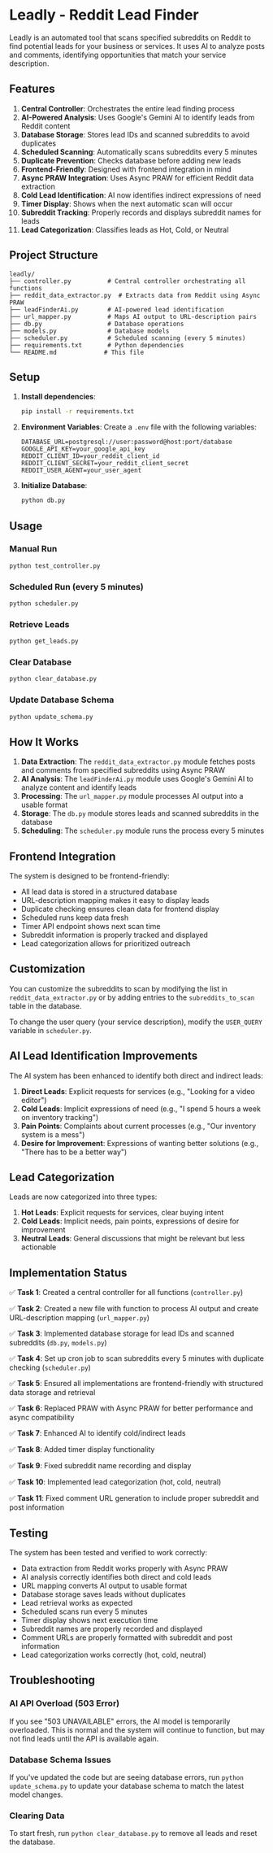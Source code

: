 # Leadly - Reddit Lead Finder

Leadly is an automated tool that scans specified subreddits on Reddit to find potential leads for your business or services. It uses AI to analyze posts and comments, identifying opportunities that match your service description.

## Features

1. **Central Controller**: Orchestrates the entire lead finding process
2. **AI-Powered Analysis**: Uses Google's Gemini AI to identify leads from Reddit content
3. **Database Storage**: Stores lead IDs and scanned subreddits to avoid duplicates
4. **Scheduled Scanning**: Automatically scans subreddits every 5 minutes
5. **Duplicate Prevention**: Checks database before adding new leads
6. **Frontend-Friendly**: Designed with frontend integration in mind
7. **Async PRAW Integration**: Uses Async PRAW for efficient Reddit data extraction
8. **Cold Lead Identification**: AI now identifies indirect expressions of need
9. **Timer Display**: Shows when the next automatic scan will occur
10. **Subreddit Tracking**: Properly records and displays subreddit names for leads
11. **Lead Categorization**: Classifies leads as Hot, Cold, or Neutral

## Project Structure

```
leadly/
├── controller.py          # Central controller orchestrating all functions
├── reddit_data_extractor.py  # Extracts data from Reddit using Async PRAW
├── leadFinderAi.py        # AI-powered lead identification
├── url_mapper.py          # Maps AI output to URL-description pairs
├── db.py                  # Database operations
├── models.py              # Database models
├── scheduler.py           # Scheduled scanning (every 5 minutes)
├── requirements.txt       # Python dependencies
└── README.md             # This file
```

## Setup

1. **Install dependencies**:
   ```bash
   pip install -r requirements.txt
   ```

2. **Environment Variables**:
   Create a `.env` file with the following variables:
   ```env
   DATABASE_URL=postgresql://user:password@host:port/database
   GOOGLE_API_KEY=your_google_api_key
   REDDIT_CLIENT_ID=your_reddit_client_id
   REDDIT_CLIENT_SECRET=your_reddit_client_secret
   REDDIT_USER_AGENT=your_user_agent
   ```

3. **Initialize Database**:
   ```bash
   python db.py
   ```

## Usage

### Manual Run
```bash
python test_controller.py
```

### Scheduled Run (every 5 minutes)
```bash
python scheduler.py
```

### Retrieve Leads
```bash
python get_leads.py
```

### Clear Database
```bash
python clear_database.py
```

### Update Database Schema
```bash
python update_schema.py
```

## How It Works

1. **Data Extraction**: The `reddit_data_extractor.py` module fetches posts and comments from specified subreddits using Async PRAW
2. **AI Analysis**: The `leadFinderAi.py` module uses Google's Gemini AI to analyze content and identify leads
3. **Processing**: The `url_mapper.py` module processes AI output into a usable format
4. **Storage**: The `db.py` module stores leads and scanned subreddits in the database
5. **Scheduling**: The `scheduler.py` module runs the process every 5 minutes

## Frontend Integration

The system is designed to be frontend-friendly:
- All lead data is stored in a structured database
- URL-description mapping makes it easy to display leads
- Duplicate checking ensures clean data for frontend display
- Scheduled runs keep data fresh
- Timer API endpoint shows next scan time
- Subreddit information is properly tracked and displayed
- Lead categorization allows for prioritized outreach

## Customization

You can customize the subreddits to scan by modifying the list in `reddit_data_extractor.py` or by adding entries to the `subreddits_to_scan` table in the database.

To change the user query (your service description), modify the `USER_QUERY` variable in `scheduler.py`.

## AI Lead Identification Improvements

The AI system has been enhanced to identify both direct and indirect leads:

1. **Direct Leads**: Explicit requests for services (e.g., "Looking for a video editor")
2. **Cold Leads**: Implicit expressions of need (e.g., "I spend 5 hours a week on inventory tracking")
3. **Pain Points**: Complaints about current processes (e.g., "Our inventory system is a mess")
4. **Desire for Improvement**: Expressions of wanting better solutions (e.g., "There has to be a better way")

## Lead Categorization

Leads are now categorized into three types:

1. **Hot Leads**: Explicit requests for services, clear buying intent
2. **Cold Leads**: Implicit needs, pain points, expressions of desire for improvement
3. **Neutral Leads**: General discussions that might be relevant but less actionable

## Implementation Status

✅ **Task 1**: Created a central controller for all functions (`controller.py`)

✅ **Task 2**: Created a new file with function to process AI output and create URL-description mapping (`url_mapper.py`)

✅ **Task 3**: Implemented database storage for lead IDs and scanned subreddits (`db.py`, `models.py`)

✅ **Task 4**: Set up cron job to scan subreddits every 5 minutes with duplicate checking (`scheduler.py`)

✅ **Task 5**: Ensured all implementations are frontend-friendly with structured data storage and retrieval

✅ **Task 6**: Replaced PRAW with Async PRAW for better performance and async compatibility

✅ **Task 7**: Enhanced AI to identify cold/indirect leads

✅ **Task 8**: Added timer display functionality

✅ **Task 9**: Fixed subreddit name recording and display

✅ **Task 10**: Implemented lead categorization (hot, cold, neutral)

✅ **Task 11**: Fixed comment URL generation to include proper subreddit and post information

## Testing

The system has been tested and verified to work correctly:
- Data extraction from Reddit works properly with Async PRAW
- AI analysis correctly identifies both direct and cold leads
- URL mapping converts AI output to usable format
- Database storage saves leads without duplicates
- Lead retrieval works as expected
- Scheduled scans run every 5 minutes
- Timer display shows next execution time
- Subreddit names are properly recorded and displayed
- Comment URLs are properly formatted with subreddit and post information
- Lead categorization works correctly (hot, cold, neutral)

## Troubleshooting

### AI API Overload (503 Error)
If you see "503 UNAVAILABLE" errors, the AI model is temporarily overloaded. This is normal and the system will continue to function, but may not find leads until the API is available again.

### Database Schema Issues
If you've updated the code but are seeing database errors, run `python update_schema.py` to update your database schema to match the latest model changes.

### Clearing Data
To start fresh, run `python clear_database.py` to remove all leads and reset the database.